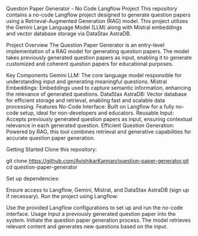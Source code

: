 Question Paper Generator - No Code Langflow Project
This repository contains a no-code Langflow project designed to generate question papers using a Retrieval-Augmented Generation (RAG) model. This project utilizes the Gemini Large Language Model (LLM) along with Mistral embeddings and vector database storage via DataStax AstraDB.

Project Overview
The Question Paper Generator is an entry-level implementation of a RAG model for generating question papers. The model takes previously generated question papers as input, enabling it to generate customized and coherent question papers for educational purposes.

Key Components
Gemini LLM: The core language model responsible for understanding input and generating meaningful questions.
Mistral Embeddings: Embeddings used to capture semantic information, enhancing the relevance of generated questions.
DataStax AstraDB: Vector database for efficient storage and retrieval, enabling fast and scalable data processing.
Features
No-Code Interface: Built on Langflow for a fully no-code setup, ideal for non-developers and educators.
Reusable Input: Accepts previously generated question papers as input, ensuring contextual relevance in each generated question.
Efficient Question Generation: Powered by RAG, this tool combines retrieval and generative capabilities for accurate question paper generation.

Getting Started
Clone this repository:

git clone https://github.com/AvishikarKannan/question-paper-generator.git
cd question-paper-generator

Set up dependencies:

Ensure access to Langflow, Gemini, Mistral, and DataStax AstraDB (sign up if necessary).
Run the project using Langflow:

Use the provided Langflow configurations to set up and run the no-code interface.
Usage
Input a previously generated question paper into the system.
Initiate the question paper generation process.
The model retrieves relevant content and generates new questions based on the input.
